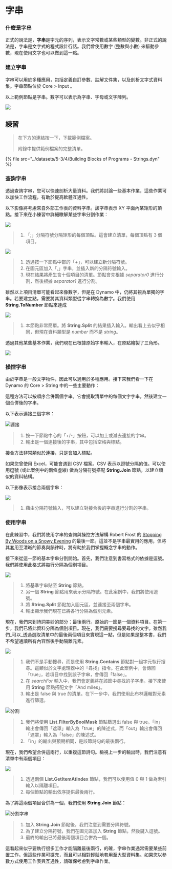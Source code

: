 # 字串

### 什麼是字串

正式的說法是，**字串**是字元的序列，表示文字常數或某些類型的變數。非正式的說法是，字串是文字式的程式設計行話。我們曾使用數字 (整數與小數) 來驅動參數，現在使用文字也可以做到這一點。

### 建立字串

字串可以用於多種應用，包括定義自訂參數、註解文件集，以及剖析文字式資料集。字串節點位於 Core > Input 。

以上範例節點是字串。數字可以表示為字串、字母或文字陣列。

![](../images/5-3/4/strings-creatingstrings.jpg)

## 練習

> 在下方的連結按一下，下載範例檔案。
>
> 附錄中提供範例檔案的完整清單。

{% file src="../datasets/5-3/4/Building Blocks of Programs - Strings.dyn" %}

### 查詢字串

透過查詢字串，您可以快速剖析大量資料。我們將討論一些基本作業，這些作業可以加快工作流程，有助於提高軟體互通性。

以下影像將考慮來自外部工作表的資料字串。該字串表示 XY 平面內某矩形的頂點。接下來在小練習中詳細瞭解某些字串分割作業：

![](../images/5-3/4/strings-queryingstrings01.jpg)

> 1. 「;」分隔符號分隔矩形的每個頂點。這會建立清單，每個頂點有 3 個項目。

![](../images/5-3/4/strings-queryingstrings02.jpg)

> 1. 透過按一下節點中部的「_+_」，可以建立新分隔符號。
> 2. 在圖元區加入「_,_」字串，並插入新的分隔符號輸入。
> 3. 現在結果將產生含十個項目的清單。節點會先根據 _separator0_ 進行分割，然後根據 _separator1_ 進行分割。

雖然以上項目清單可能看起來像數字，但是在 Dynamo 中，仍將其視為單獨的字串。若要建立點，需要將其資料類型從字串轉換為數字。我們使用 **String.ToNumber** 節點來達成

![](../images/5-3/4/strings-queryingstrings03.jpg)

> 1. 本節點非常簡單。將 **String.Split** 的結果插入輸入。輸出看上去似乎相同，但現在資料類型是 _number_ 而不是 _string_。

透過其他某些基本作業，我們現在已根據原始字串輸入，在原點繪製了三角形。

![](../images/5-3/4/strings-queryingstrings04.jpg)

### 操控字串

由於字串是一般文字物件，因此可以適用於多種應用。接下來我們看一下在 Dynamo 的 Core > String 中的一些主要動作：

這種方法可以按順序合併兩個字串。它會提取清單中的每個文字字串，然後建立一個合併後的字串。

以下表示連接三個字串：

![連接](../images/5-3/4/strings-manipulatingstrings01.jpg)

> 1. 按一下節點中心的「+/-」按鈕，可以加上或減去連接的字串。
> 2. 輸出是一個連接後的字串，其中包括空格與標點。

接合方法非常類似於連接，只是會加入標點。

如果您曾使用 Excel，可能會遇到 CSV 檔案。CSV 表示以逗號分隔的值。可以使用逗號 (或此案例中的兩條虛線) 做為分隔符號搭配 **String.Join** 節點，以建立類似的資料結構。

以下影像表示接合兩個字串：

![](../images/5-3/4/strings-manipulatingstrings02.jpg)

> 1. 藉由分隔符號輸入，可以建立對接合後的字串進行分割的字串。

### 使用字串

在此練習中，我們將使用字串的查詢與操控方法解構 Robert Frost 的 [Stopping By Woods on a Snowy Evening](http://www.poetryfoundation.org/poem/171621) 的最後一節。這並不是字串最實用的應用，但將其套用至清晰的節奏與韻律時，將有助於我們掌握概念字串的動作。

接下來從這一節的基本字串分割開始。首先，我們注意到書寫格式的依據是逗號。我們將使用此格式將每行分隔為個別項目。

![](../images/5-3/4/strings-workingwithstrings01.jpg)

> 1. 將基準字串貼至 **String** 節點。
> 2. 另一個 **String** 節點用來表示分隔符號。在此案例中，我們將使用逗號。
> 3. 將 **String.Split** 節點加入圖元區，並連接至兩個字串。
> 4. 輸出顯示我們現在已將各行分隔為個別元素。

現在，我們來到詩詞美妙的部分：最後兩行。原始的一節是一個資料項目。在第一步，我們已將此資料分隔為個別項目。現在，我們需要搜尋要尋找的文字。雖然我們_可以_透過選取清單中的最後兩個項目來實現這一點，但是如果是整本書，我們不希望通讀所有內容然後手動隔離元素。

![](../images/5-3/4/strings-workingwithstrings02.jpg)

> 1. 我們不是手動搜尋，而是使用 **String.Contains** 節點對一組字元執行搜尋。這類似於文字處理器中的「尋找」指令。在此案例中，會傳回「true」，若項目中找到該子字串，會傳回「false」。
> 2. 在 _searchFor_ 輸入中，我們會定義將在該節中尋找的子字串。接下來使用 **String** 節點搭配文字「And miles」。
> 3. 輸出是 false 與 true 的清單。在下一步中，我們使用此布林邏輯對元素進行篩選。

![分割](../images/5-3/4/strings-workingwithstrings03.jpg)

> 1. 我們將使用 **List.FilterByBoolMask** 節點篩選出 false 與 true。「in」輸出會傳回「遮罩」輸入為「true」的陳述式，而「out」輸出會傳回「遮罩」輸入為「false」的陳述式。
> 2. 「in」的輸出與預期相同，是該節詩句的最後兩行。

現在，我們希望合併這兩行，以重複這節詩句。檢視上一步的輸出時，我們注意有清單中有兩個項目：

![](../images/5-3/4/strings-workingwithstrings04.jpg)

> 1. 透過兩個 **List.GetItemAtIndex** 節點，我們可以使用值 0 與 1 做為索引輸入以隔離項目。
> 2. 每個節點的輸出依序提供最後兩行。

為了將這兩個項目合併為一個，我們使用 **String.Join** 節點：

![分割字串](../images/5-3/4/strings-workingwithstrings05.jpg)

> 1. 加入 **String.Join** 節點後，我們注意到需要分隔符號。
> 2. 為了建立分隔符號，我們在圖元區加入 **String** 節點，然後鍵入逗號。
> 3. 最終的輸出已將最後兩個項目合併為一個。

這看起來似乎要執行很多工作才能隔離最後兩行，的確，字串作業通常需要某些前置工作。但這些作業可擴充，而且可以相對輕鬆地套用至大型資料集。如果您以參數方式使用工作表與互通性，請確保考慮到字串作業。
